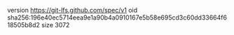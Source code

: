 version https://git-lfs.github.com/spec/v1
oid sha256:196e40ec5714eea9e1a90b4a0910167e5b58e695cd3c60dd33664f618505b8d2
size 3072
